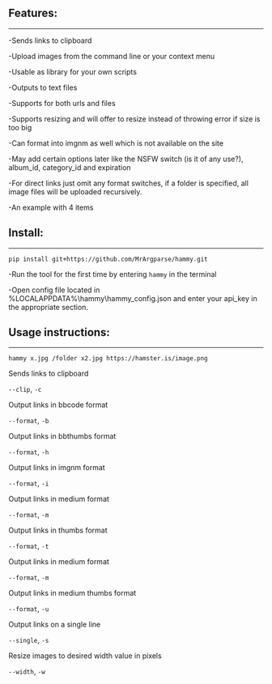 ## **Features:**

---

-Sends links to clipboard

-Upload images from the command line or your context menu

-Usable as library for your own scripts

-Outputs to text files

-Supports for both urls and files

-Supports resizing and will offer to resize instead of throwing error if size is too big

-Can format into imgnm as well which is not available on the site

-May add certain options later like the NSFW switch (is it of any use?), album_id, category_id and expiration

-For direct links just omit any format switches, if a folder is specified, all image files will be uploaded recursively.

-An example with 4 items

## **Install:**

---

``pip install git+https://github.com/MrArgparse/hammy.git``

-Run the tool for the first time by entering ``hammy`` in the terminal

-Open config file located in %LOCALAPPDATA%\hammy\hammy_config.json and enter your api_key in the appropriate section.

## **Usage instructions:**

---

``hammy x.jpg /folder x2.jpg https://hamster.is/image.png``

Sends links to clipboard
    
``--clip``, ``-c``

Output links in bbcode format
    
``--format``, ``-b``

Output links in bbthumbs format

``--format``, ``-h``

Output links in imgnm format

``--format``, ``-i``

Output links in medium format

``--format``, ``-m``

Output links in thumbs format

``--format``, ``-t``

Output links in medium format

``--format``, ``-m``

Output links in medium thumbs format

``--format``, ``-u``

Output links on a single line

``--single``, ``-s``

Resize images to desired width value in pixels

``--width``, ``-w``

